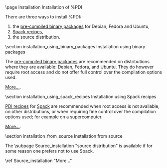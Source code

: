 \page Installation Installation of %PDI

There are three ways to install %PDI:
1. the [pre-compiled binary packages](https://github.com/pdidev/repo) for
   Debian, Fedora and Ubuntu,
2. [Spack recipes](https://github.com/pdidev/spack),
3. the source distribution.


\section installation_using_binary_packages Installation using binary packages

The [pre-compiled binary packages](https://github.com/pdidev/repo) are
recommended on distributions where they are available: Debian, Fedora, and
Ubuntu.
They do however require root access and do not offer full control over the
compilation options used.

[More...](https://github.com/pdidev/repo).


\section installation_using_spack_recipes Installation using Spack recipes

[PDI recipes](https://github.com/pdidev/spack) for [Spack](https://spack.io) are
recommended when root access is not available, on other distributions, or when
requiring fine control over the compilation options used; for example on a
supercomputer.

[More...](https://github.com/pdidev/spack).


\section installation_from_source Installation from source

The \subpage Source_installation "source distribution" is available if for some
reason one prefers not to use Spack.

\ref Source_installation "More..."
